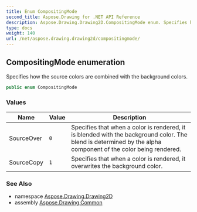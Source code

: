 ```yaml
---
title: Enum CompositingMode
second_title: Aspose.Drawing for .NET API Reference
description: Aspose.Drawing.Drawing2D.CompositingMode enum. Specifies how the source colors are combined with the background colors
type: docs
weight: 140
url: /net/aspose.drawing.drawing2d/compositingmode/
---
```

## CompositingMode enumeration

Specifies how the source colors are combined with the background colors.

```csharp
public enum CompositingMode
```

### Values

| Name | Value | Description |
| --- | --- | --- |
| SourceOver | `0` | Specifies that when a color is rendered, it is blended with the background color. The blend is determined by the alpha component of the color being rendered. |
| SourceCopy | `1` | Specifies that when a color is rendered, it overwrites the background color. |

### See Also

* namespace [Aspose.Drawing.Drawing2D](../../aspose.drawing.drawing2d/)
* assembly [Aspose.Drawing.Common](../../)


